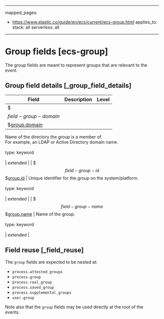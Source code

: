 <!-- This file is automatically generated. Don't edit it manually! -->
---
mapped_pages:
  - https://www.elastic.co/guide/en/ecs/current/ecs-group.html
applies_to:
  stack: all
  serverless: all
---

# Group fields [ecs-group]

The group fields are meant to represent groups that are relevant to the event.

## Group field details [_group_field_details]

| Field | Description | Level |
| --- | --- | --- |
| $$$field-group-domain$$$[group.domain](#field-group-domain) |
Name of the directory the group is a member of.<br>For example, an LDAP or Active Directory domain name.<br><br>type: keyword<br><br>
 | extended |
| $$$field-group-id$$$[group.id](#field-group-id) |
Unique identifier for the group on the system/platform.<br><br>type: keyword<br><br>
 | extended |
| $$$field-group-name$$$[group.name](#field-group-name) |
Name of the group.<br><br>type: keyword<br><br>
 | extended |

## Field reuse [_field_reuse]

The `group` fields are expected to be nested at:

* `process.attested_groups`
* `process.group`
* `process.real_group`
* `process.saved_group`
* `process.supplemental_groups`
* `user.group`

Note also that the `group` fields may be used directly at the root of the events.


